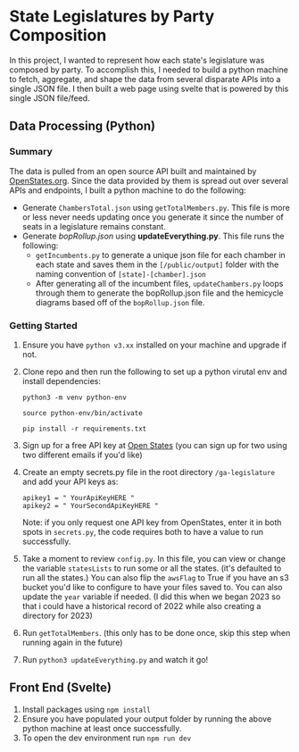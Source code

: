 # State Legislatures by Party Composition

In this project, I wanted to represent how each state's legislature was composed by party. To accomplish this, I needed to build a python machine to fetch, aggregate, and shape the data from several disparate APIs into a single JSON file. I then built a web page using svelte that is powered by this single JSON file/feed.

## Data Processing (Python)

### Summary

The data is pulled from an open source API built and maintained by [OpenStates.org](https://openstates.org/). Since the data provided by them is spread out over several APIs and endpoints, I built a python machine to do the following:

- Generate `ChambersTotal.json` using `getTotalMembers.py`. This file is more or less never needs updating once you generate it since the number of seats in a legislature remains constant.
- Generate <em>bopRollup.json</em> using <strong>updateEverything.py</strong>. This file runs the following:
  - `getIncumbents.py` to generate a unique json file for each chamber in each state and saves them in the `[/public/output]` folder with the naming convention of `[state]-[chamber].json`
  - After generating all of the incumbent files, `updateChambers.py` loops through them to generate the bopRollup.json file and the hemicycle diagrams based off of the `bopRollup.json` file.

### Getting Started

1. Ensure you have `python v3.xx` installed on your machine and upgrade if not.
2. Clone repo and then run the following to set up a python virutal env and install dependencies:

   ```
   python3 -m venv python-env

   source python-env/bin/activate

   pip install -r requirements.txt
   ```

3. Sign up for a free API key at [Open States](https://openstates.org/accounts/login/?next=/accounts/profile/#apikey) (you can sign up for two using two different emails if you'd like)
4. Create an empty secrets.py file in the root directory `/ga-legislature` and add your API keys as:
   ```
   apikey1 = " YourApiKeyHERE "
   apikey2 = " YourSecondApiKeyHERE "
   ```
   Note: if you only request one API key from OpenStates, enter it in both spots in `secrets.py`, the code requires both to have a value to run successfully.
5. Take a moment to review `config.py`. In this file, you can view or change the variable `statesLists` to run some or all the states. (it's defaulted to run all the states.) You can also flip the `awsFlag` to True if you have an s3 bucket you'd like to configure to have your files saved to. You can also update the `year` variable if needed. (I did this when we began 2023 so that i could have a historical record of 2022 while also creating a directory for 2023)
6. Run `getTotalMembers`. (this only has to be done once, skip this step when running again in the future)
7. Run `python3 updateEverything.py` and watch it go!

## Front End (Svelte)

1. Install packages using `npm install`
2. Ensure you have populated your output folder by running the above python machine at least once successfully.
3. To open the dev environment run `npm run dev`<br>
